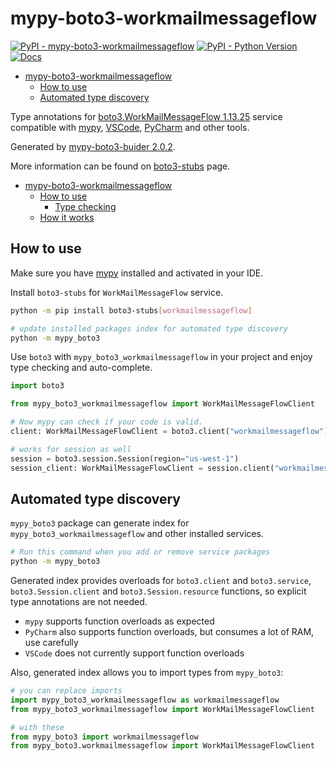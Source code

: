# mypy-boto3-workmailmessageflow

[![PyPI - mypy-boto3-workmailmessageflow](https://img.shields.io/pypi/v/mypy-boto3-workmailmessageflow.svg?color=blue)](https://pypi.org/project/mypy-boto3-workmailmessageflow)
[![PyPI - Python Version](https://img.shields.io/pypi/pyversions/mypy-boto3-workmailmessageflow.svg?color=blue)](https://pypi.org/project/mypy-boto3-workmailmessageflow)
[![Docs](https://img.shields.io/readthedocs/mypy-boto3-builder.svg?color=blue)](https://mypy-boto3-builder.readthedocs.io/)

- [mypy-boto3-workmailmessageflow](#mypy-boto3-workmailmessageflow)
  - [How to use](#how-to-use)
  - [Automated type discovery](#automated-type-discovery)


Type annotations for
[boto3.WorkMailMessageFlow 1.13.25](https://boto3.amazonaws.com/v1/documentation/api/1.13.25/reference/services/workmailmessageflow.html#WorkMailMessageFlow) service
compatible with [mypy](https://github.com/python/mypy), [VSCode](https://code.visualstudio.com/),
[PyCharm](https://www.jetbrains.com/pycharm/) and other tools.

Generated by [mypy-boto3-buider 2.0.2](https://github.com/vemel/mypy_boto3_builder).

More information can be found on [boto3-stubs](https://pypi.org/project/boto3-stubs/) page.

- [mypy-boto3-workmailmessageflow](#mypy-boto3-workmailmessageflow)
  - [How to use](#how-to-use)
    - [Type checking](#type-checking)
  - [How it works](#how-it-works)

## How to use

Make sure you have [mypy](https://github.com/python/mypy) installed and activated in your IDE.

Install `boto3-stubs` for `WorkMailMessageFlow` service.

```bash
python -m pip install boto3-stubs[workmailmessageflow]

# update installed packages index for automated type discovery
python -m mypy_boto3
```

Use `boto3` with `mypy_boto3_workmailmessageflow` in your project and enjoy type checking and auto-complete.

```python
import boto3

from mypy_boto3_workmailmessageflow import WorkMailMessageFlowClient

# Now mypy can check if your code is valid.
client: WorkMailMessageFlowClient = boto3.client("workmailmessageflow")

# works for session as well
session = boto3.session.Session(region="us-west-1")
session_client: WorkMailMessageFlowClient = session.client("workmailmessageflow")

```

## Automated type discovery

`mypy_boto3` package can generate index for `mypy_boto3_workmailmessageflow` and other installed services.

```bash
# Run this command when you add or remove service packages
python -m mypy_boto3
```

Generated index provides overloads for `boto3.client` and `boto3.service`,
`boto3.Session.client` and `boto3.Session.resource` functions,
so explicit type annotations are not needed.

- `mypy` supports function overloads as expected
- `PyCharm` also supports function overloads, but consumes a lot of RAM, use carefully
- `VSCode` does not currently support function overloads

Also, generated index allows you to import types from `mypy_boto3`:

```python
# you can replace imports
import mypy_boto3_workmailmessageflow as workmailmessageflow
from mypy_boto3_workmailmessageflow import WorkMailMessageFlowClient

# with these
from mypy_boto3 import workmailmessageflow
from mypy_boto3.workmailmessageflow import WorkMailMessageFlowClient
```